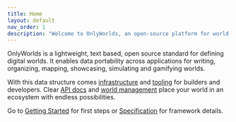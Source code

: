 ```yaml
---
title: Home
layout: default
nav_order: 1
description: "Welcome to OnlyWorlds, an open-source platform for world building and simulation"
---
```

 

 
OnlyWorlds is a lightweight, text based, open source standard for defining digital worlds. It enables data portability across applications for writing, organizing, mapping, showcasing, simulating and gamifying worlds. 

With this data structure comes [infrastructure](https://github.com/OnlyWorlds/OnlyWorlds) and [tooling](../docs/tool-directory/) for builders and developers. Clear [API docs](https://onlyworlds.com/api/docs) and [world management](https://www.onlyworlds.com) place your world in an ecosystem with endless possibilities.

Go to [Getting Started](../docs/getting-started/) for first steps or [Specification](../docs/specification/) for framework details.


